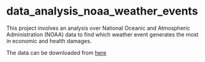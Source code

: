 # data_analysis_noaa_weather_events
This project involves an analysis over National Oceanic and  Atmospheric Administration (NOAA) data to find which weather event generates the most in economic and health damages.

The data can be downloaded from [here](https://d396qusza40orc.cloudfront.net/repdata%2Fdata%2FStormData.csv.bz2)
